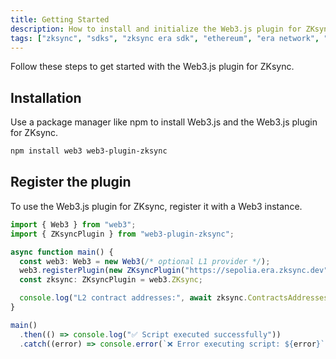 ```yaml
---
title: Getting Started
description: How to install and initialize the Web3.js plugin for ZKsync
tags: ["zksync", "sdks", "zksync era sdk", "ethereum", "era network", "web3.js", "web3.js plugin", "installation", "setup"]
---
```


Follow these steps to get started with the Web3.js plugin for ZKsync.

## Installation

Use a package manager like npm to install Web3.js and the Web3.js plugin for ZKsync.

```sh
npm install web3 web3-plugin-zksync
```

## Register the plugin

To use the Web3.js plugin for ZKsync, register it with a Web3 instance.

```ts
import { Web3 } from "web3";
import { ZKsyncPlugin } from "web3-plugin-zksync";

async function main() {
  const web3: Web3 = new Web3(/* optional L1 provider */);
  web3.registerPlugin(new ZKsyncPlugin("https://sepolia.era.zksync.dev"));
  const zksync: ZKsyncPlugin = web3.ZKsync;

  console.log("L2 contract addresses:", await zksync.ContractsAddresses);
}

main()
  .then(() => console.log("✅ Script executed successfully"))
  .catch((error) => console.error(`❌ Error executing script: ${error}`));
```
